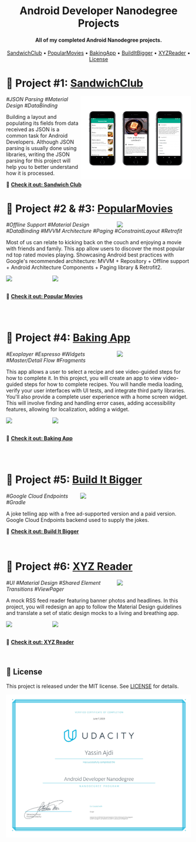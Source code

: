<h1 align="center">Android Developer Nanodegree Projects</h1>
<h4 align="center">All of my completed Android Nanodegree projects.</h4>

<p align="center">
  <a href="#-project-1-sandwichclub">SandwichClub</a> •
  <a href="#-project-2--3-popularmovies">PopularMovies</a> •
  <a href="#-project-4-baking-app">BakingApp</a> •
  <a href="#-project-5-build-it-bigger">BuildItBigger</a> •
  <a href="#-project-6-xyz-reader">XYZReader</a> •
  <a href="#-license">License</a>
</p>

# 🍔 Project #1: <a href="https://github.com/YassinAJDI/SandwichClub">SandwichClub</a>

<img src="https://raw.githubusercontent.com/YassinAJDI/SandwichClub/master/images/mockup.png?raw=true" width="60%" align="right">

*#JSON Parsing #Material Design #DataBinding*

Building a layout and populating its fields from data received as JSON is a common task for Android Developers. Although JSON parsing is usually done using libraries, writing the JSON parsing for this project will help you to better understand how it is processed.
 
 🔗 **[Check it out: Sandwich Club](https://github.com/YassinAJDI/SandwichClub)**
 <br clear="right" />

# 🎥 Project #2 & #3: <a href="https://github.com/YassinAJDI/PopularMovies">PopularMovies</a>

<img src="https://github.com/YassinAJDI/PopularMovies/blob/master/screenshots/demo_gif.gif?raw=true" width="40%" align="right">

*#Offline Support #Material Design #DataBinding #MVVM Architecture #Paging #ConstraintLayout #Retrofit*

 Most of us can relate to kicking back on the couch and enjoying a movie with friends and family. This app allow users to discover the most popular nd top rated movies playing. Showcasing Android best practices with Google's recommended architecture: MVVM + Repository + Offline support + Android Architecture Components + Paging library & Retrofit2. 
 
 <img align="left" src="https://github.com/YassinAJDI/PopularMovies/blob/master/screenshots/Screenshot_1.jpg" width="25%" />
 <img align="left" src="https://github.com/YassinAJDI/PopularMovies/blob/master/screenshots/Screenshot_2.jpg" width="25%" />
 
 <br clear="left" />
 <br />

🔗 **[Check it out: Popular Movies](https://github.com/YassinAJDI/PopularMovies)**

<br clear="right" />
<br />

# 🍖 Project #4: <a href="https://github.com/YassinAJDI/BakingApp">Baking App</a>

<img src="https://raw.githubusercontent.com/YassinAJDI/BakingApp/master/screenshots/Screenshot_3.png?raw=true" width="40%" align="right">

*#Exoplayer #Espresso #Widgets #Master/Detail Flow #Fragments*

 This app allows a user to select a recipe and see video-guided steps for how to complete it.
 In this project, you will create an app to view video-guided steps for how to complete recipes. You will handle media loading, verify your user interfaces with UI tests, and integrate third party libraries. You'll also provide a complete user experience with a home screen widget. This will involve finding and handling error cases, adding accessibility features, allowing for localization, adding a widget.
 
 <img align="left" src="https://raw.githubusercontent.com/YassinAJDI/BakingApp/master/screenshots/Screenshot_1.png?raw=true" width="25%" />
 <img align="left" src="https://raw.githubusercontent.com/YassinAJDI/BakingApp/master/screenshots/Screenshot_2.png?raw=true" width="25%" />
 
 <br clear="left" />
 <br />

🔗 **[Check it out: Baking App](https://github.com/YassinAJDI/BakingApp)**

<br clear="right" />
<br />

# 🔨 Project #5: <a href="https://github.com/YassinAJDI/BuildItBigger">Build It Bigger</a>

<img src="https://raw.githubusercontent.com/YassinAJDI/BuildItBigger/master/app-architecture.png?raw=true" width="60%" align="right">

*#Google Cloud Endpoints #Gradle*

A joke telling app with a free ad-supported version and a paid version. Google Cloud Endpoints backend used to supply the jokes.

🔗 **[Check it out: Build It Bigger](https://github.com/YassinAJDI/BuildItBigger)**

<br clear="right" />

# 🎨 Project #6: <a href="https://github.com/YassinAJDI/XYZReader">XYZ Reader</a>

<img src="https://github.com/YassinAJDI/XYZReader/raw/master/screenshots/demo1.gif?raw=true" width="40%" align="right">

*#UI #Material Design #Shared Element Transitions #ViewPager*

 A mock RSS feed reader featuring banner photos and headlines. In this project, you will redesign an app to follow the Material Design guidelines and translate a set of static design mocks to a living and breathing app.
 
 <img align="left" src="https://raw.githubusercontent.com/YassinAJDI/XYZReader/master/screenshots/screenshot_1.jpg" width="25%" />
 <img align="left" src="https://raw.githubusercontent.com/YassinAJDI/XYZReader/master/screenshots/screenshot_2.jpg" width="25%" />
 
 <br clear="left" />
 <br />

🔗 **[Check it out: XYZ Reader](https://github.com/YassinAJDI/XYZReader)**

<br clear="right" />

## 📄 License

This project is released under the MIT license.
See [LICENSE](./LICENSE) for details.

![screenshot](https://raw.githubusercontent.com/YassinAJDI/android-nanodegree-projects/master/android-nanodegree-certificate.jpg)
